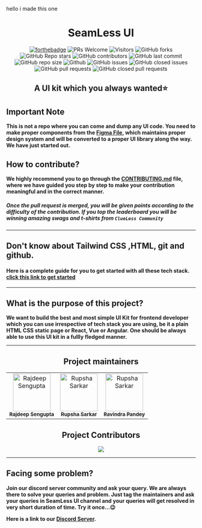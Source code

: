 hello i made this one
<h1 align='center'>SeamLess UI</h1>
<div align="center">
 <p>
  
[![forthebadge](https://forthebadge.com/images/badges/built-with-love.svg)](https://forthebadge.com)
![PRs Welcome](https://img.shields.io/badge/PRs-welcome-brightgreen.svg?style=for-the-badge)
![Visitors](https://api.visitorbadge.io/api/visitors?path=Clueless-Community%2Fseamless-ui%20&countColor=%23263759&style=for-the-badge)
![GitHub forks](https://img.shields.io/github/forks/Clueless-Community/seamless-ui?style=for-the-badge)
![GitHub Repo stars](https://img.shields.io/github/stars/Clueless-Community/seamless-ui?style=for-the-badge)
![GitHub contributors](https://img.shields.io/github/contributors/Clueless-Community/seamless-ui?style=for-the-badge)
![GitHub last commit](https://img.shields.io/github/last-commit/Clueless-Community/seamless-ui?style=for-the-badge)
![GitHub repo size](https://img.shields.io/github/repo-size/Clueless-Community/seamless-ui?style=for-the-badge)
![Github](https://img.shields.io/github/license/Clueless-Community/seamless-ui?style=for-the-badge)
![GitHub issues](https://img.shields.io/github/issues/Clueless-Community/seamless-ui?style=for-the-badge)
![GitHub closed issues](https://img.shields.io/github/issues-closed-raw/Clueless-Community/seamless-ui?style=for-the-badge)
![GitHub pull requests](https://img.shields.io/github/issues-pr/Clueless-Community/seamless-ui?style=for-the-badge)
![GitHub closed pull requests](https://img.shields.io/github/issues-pr-closed/Clueless-Community/seamless-ui?style=for-the-badge)
  
 </p>
 </div>

<h2 align='center'>A UI kit which you always wanted⭐</h2>
<p align='center'> <b An open-source UI library built using HTML and CSS and maintained by Clueless Community</b><p>


## Important Note

This is not a repo where you can come and dump any UI code. You need to make proper components from the [Figma File](https://www.figma.com/file/qzwugAfEB1GL4FgWXw9R3Z/SeamLess-UI-Dev?node-id=0%3A1&t=qRahoepdI3B98cVA-1), which maintains proper design system and will be converted to a proper UI library along the way. We have just started out. 

## How to contribute?

We highly recommend you to go through the [CONTRIBUTING.md](https://github.com/Clueless-Community/web-ui-kit/blob/main/CONTRIBUTING.md) file, where we have guided you step by step to make your contribution meaningful and in the correct manner.

##### Once the pull request is merged, you will be given points according to the difficulty of the contribution. If you top the leaderboard you will be winning amazing swags and t-shirts from `ClueLess Community`
---
## Don't know about Tailwind CSS ,HTML, git and github.
    
#### Here is a complete guide for you to get started with all these tech stack. [click this link to get started](https://github.com/Clueless-Community/web-ui-kit/blob/main/Tutorial.md)
---
## What is the purpose of this project?
    

We want to build the best and most simple UI Kit for frontend developer which you can use irrespective of tech stack you are using, be it a plain HTML CSS static page or React, Vue or Angular. One should be always  able to use this UI kit in a fullly fledged manner.

---
<h2 align='center'> Project maintainers </h2>
<table align='center'>
<tr>
    <td align="center">
        <a href="https://github.com/Rajdip019">
            <img src="https://avatars.githubusercontent.com/u/91758830?v=4" width="100;" alt="Rajdeep Sengupta"/>
            <br />
            <sub><b>Rajdeep Sengupta</b></sub>
        </a>
    </td>
    <td align="center">
        <a href="https://github.com/rupsha014">
            <img src="https://avatars.githubusercontent.com/u/109761128?v=4" width="100;" alt="Rupsha Sarkar"/>
            <br/>
            <sub><b>Rupsha Sarkar</b></sub>
        </a>
    </td>
      <td align="center">
        <a href="https://github.com/RavindraP04">
            <img src="https://avatars.githubusercontent.com/u/98400348?v=4" width="100;" alt="Rupsha Sarkar"/>
            <br/>
            <sub><b>Ravindra Pandey</b></sub>
        </a>
    </td>
  </tr>
</table>

<h2 align="center"> Project Contributors </h2> 

<div align="center">
    <a href="https://github.com/Clueless-Community/seamless-ui/graphs/contributors">
    <img src="https://contrib.rocks/image?repo=Clueless-Community/seamless-ui" />
    </a>
</div>

---
## Facing some problem?

Join our discord server community and ask your query. We are always there to solve your queries and problem. Just tag the maintainers and ask your queries in SeamLess UI channel and your queries will get resolved in  very short duration of time. Try it once...😉 

Here is a link to our [Discord Server](https://discord.gg/r5uKBGxT9T).
